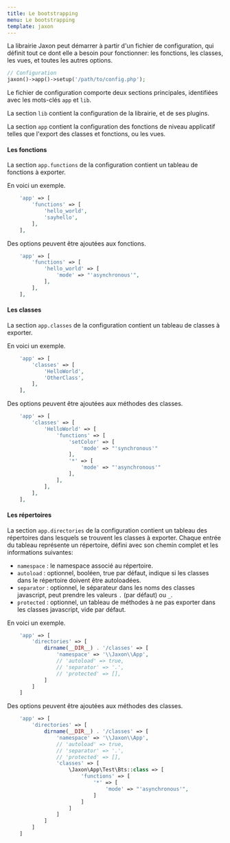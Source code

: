 ```yaml
---
title: Le bootstrapping
menu: Le bootstrapping
template: jaxon
---
```


La librairie Jaxon peut démarrer à partir d'un fichier de configuration, qui définit tout ce dont elle a besoin pour fonctionner: les fonctions, les classes, les vues, et toutes les autres options.


```php
// Configuration
jaxon()->app()->setup('/path/to/config.php');
```

Le fichier de configuration comporte deux sections principales, identifiées avec les mots-clés `app` et `lib`.

La section `lib` contient la configuration de la librairie, et de ses plugins.

La section `app` contient la configuration des fonctions de niveau applicatif telles que l'export des classes et fonctions, ou les vues.

#### Les fonctions

La section `app.functions` de la configuration contient un tableau de fonctions à exporter.

En voici un exemple.

```php
    'app' => [
        'functions' => [
            'hello_world',
            'sayhello',
        ],
    ],
```

Des options peuvent être ajoutées aux fonctions.

```php
    'app' => [
        'functions' => [
            'hello_world' => [
                'mode' => "'asynchronous'",
            ],
        ],
    ],
```

#### Les classes

La section `app.classes` de la configuration contient un tableau de classes à exporter.

En voici un exemple.

```php
    'app' => [
        'classes' => [
            'HelloWorld',
            'OtherClass',
        ],
    ],
```

Des options peuvent être ajoutées aux méthodes des classes.

```php
    'app' => [
        'classes' => [
            'HelloWorld' => [
                'functions' => [
                    'setColor' => [
                        'mode' => "'synchronous'"
                    ],
                    '*' => [
                        'mode' => "'asynchronous'"
                    ],
                ],
            ],
        ],
    ],
```

#### Les répertoires

La section `app.directories` de la configuration contient un tableau des répertoires dans lesquels se trouvent les classes à exporter.
Chaque entrée du tableau représente un répertoire, défini avec son chemin complet et les informations suivantes:

- `namespace` : le namespace associé au répertoire.
- `autoload` : optionnel, booléen, true par défaut, indique si les classes dans le répertoire doivent être autoloadées.
- `separator` : optionnel, le séparateur dans les noms des classes javascript, peut prendre les valeurs `.` (par défaut) ou `_`.
- `protected` : optionnel, un tableau de méthodes à ne pas exporter dans les classes javascript, vide par défaut.

En voici un exemple.

```php
    'app' => [
        'directories' => [
            dirname(__DIR__) . '/classes' => [
                'namespace' => '\\Jaxon\\App',
                // 'autoload' => true,
                // 'separator' => '.',
                // 'protected' => [],
            ]
        ]
    ]
```

Des options peuvent être ajoutées aux méthodes des classes.

```php
    'app' => [
        'directories' => [
            dirname(__DIR__) . '/classes' => [
                'namespace' => '\\Jaxon\\App',
                // 'autoload' => true,
                // 'separator' => '.',
                // 'protected' => [],
                'classes' => [
                    \Jaxon\App\Test\Bts::class => [
                        'functions' => [
                            '*' => [
                                'mode' => "'asynchronous'",
                            ]
                        ]
                    ]
                ]
            ]
        ]
    ]
```
